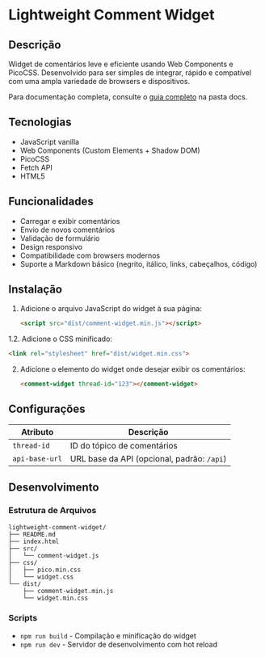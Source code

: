 # Lightweight Comment Widget

## Descrição

Widget de comentários leve e eficiente usando Web Components e PicoCSS. Desenvolvido para ser simples de integrar, rápido e compatível com uma ampla variedade de browsers e dispositivos.

Para documentação completa, consulte o [guia completo](../docs/COMPREHENSIVE_GUIDE.md) na pasta docs.

## Tecnologias

- JavaScript vanilla
- Web Components (Custom Elements + Shadow DOM)
- PicoCSS
- Fetch API
- HTML5

## Funcionalidades

- Carregar e exibir comentários
- Envio de novos comentários
- Validação de formulário
- Design responsivo
- Compatibilidade com browsers modernos
- Suporte a Markdown básico (negrito, itálico, links, cabeçalhos, código)

## Instalação

1. Adicione o arquivo JavaScript do widget à sua página:
   ```html
   <script src="dist/comment-widget.min.js"></script>
   ```

1.2. Adicione o CSS minificado:
   ```html
   <link rel="stylesheet" href="dist/widget.min.css">
   ```

2. Adicione o elemento do widget onde desejar exibir os comentários:
   ```html
   <comment-widget thread-id="123"></comment-widget>
   ```

## Configurações

| Atributo | Descrição |
|----------|-----------|
| `thread-id` | ID do tópico de comentários |
| `api-base-url` | URL base da API (opcional, padrão: `/api`) |

## Desenvolvimento

### Estrutura de Arquivos

```
lightweight-comment-widget/
├── README.md
├── index.html
├── src/
│   └── comment-widget.js
├── css/
│   ├── pico.min.css
│   └── widget.css
└── dist/
    ├── comment-widget.min.js
    └── widget.min.css
```

### Scripts

- `npm run build` - Compilação e minificação do widget
- `npm run dev` - Servidor de desenvolvimento com hot reload